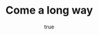 ---
title: Come a long way
description: Still learning
content: "If I were to wish for anything, I should not wish for wealth and power, but for the passionate sense of the potential, for the eye which, ever young and ardent, sees the possible. Pleasure disappoints, possibility never. And what wine is so sparkling, what so fragrant, what so intoxicating, as possibility!.."
alt: Kierkegarrd

author:
  name: Alex Ruiz
  bio: Learning
---